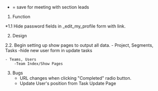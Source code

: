 * = save for meeting with section leads

1. Function

*1.1 Hide password fields in _edit_my_profile form with link.

2. Design

2.2. Begin setting up show pages to output all data.
    - Project, Segments, Tasks
        -hide new user form in update tasks
        
    - Teams, Users
        -Team Index/Show Pages

3. Bugs
    - URL changes when clicking "Completed" radio button.
    - Update User's position from Task Update Page